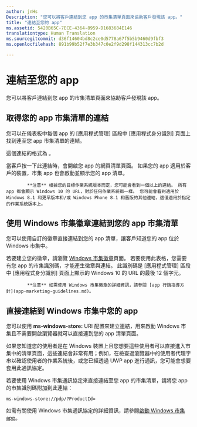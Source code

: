 ```yaml
---
author: jnHs
Description: "您可以將客戶連結到您 app 的市集清單頁面來協助客戶發現該 app。"
title: "連結至您的 app"
ms.assetid: 5420B65C-7ECE-4364-8959-D1683684E146
translationtype: Human Translation
ms.sourcegitcommit: d36f14604bd8c2ce0d5778a67f5b5b9460d9fbf3
ms.openlocfilehash: 891b99b52f7e3b347c0e2f9d298f144313cc7b2d

---
```


# 連結至您的 app


您可以將客戶連結到您 app 的市集清單頁面來協助客戶發現該 app。

## 取得您的 app 市集清單的連結


您可以在儀表板中每個 app 的 \[應用程式管理\] 區段中 \[應用程式身分識別\] 頁面上找到連至您 app 市集清單的連結。

這個連結的格式為 。

當客戶按一下此連結時，會開啟您 app 的網頁清單頁面。 如果您的 app 適用於客戶的裝置，市集 app 也會啟動並顯示您的 app 清單。

> 
            **注意** 根據您的目標作業系統版本而定，您可能會看到一個以上的連結。 所有 app 都會顯示 Windows 10 的 URL，對於任何作業系統都一樣。 您可能會看到適用於 Windows 8.1 和更早版本和/或 Windows Phone 8.1 和舊版的其他連結，這僅適用於指定的作業系統版本上。

 

## 使用 Windows 市集徽章連結到您的 app 市集清單


您可以使用自訂的徽章直接連結到您的 app 清單，讓客戶知道您的 app 位於 Windows 市集中。

若要建立您的徽章，請瀏覽 [Windows 市集徽章](http://go.microsoft.com/fwlink/p/?LinkID=534236)頁面。 若要使用此表格，您需要有您 app 的市集識別碼，才能產生徽章與連結。 此識別碼是 \[應用程式管理\] 區段中 \[應用程式身分識別\] 頁面上顯示的 Windows 10 的 URL 的最後 12 個字元。

> 
            **注意** 如需使用 Windows 市集徽章的詳細資訊，請參閱 [app 行銷指導方針](app-marketing-guidelines.md)。

 

## 直接連結到 Windows 市集中您的 app


您可以使用 **ms-windows-store:** URI 配置來建立連結，用來啟動 Windows 市集且不需要開啟瀏覽器就可以直接連到您的 app 清單頁面。

如果您知道您的使用者是在 Windows 裝置上且您想要這些使用者可以直接進入市集中的清單頁面，這些連結會非常有用；例如，在檢查過瀏覽器中的使用者代理字串以確認使用者的作業系統後，或您已經透過 UWP app 進行通訊，您可能會想要套用此通訊協定。

若要使用 Windows 市集通訊協定來直接連結至您 app 的市集清單，請將您 app 的市集識別碼附加到此連結：

`ms-windows-store://pdp/?ProductId=`

如需有關使用 Windows 市集通訊協定的詳細資訊，請參閱[啟動 Windows 市集 app](../launch-resume/launch-store-app.md)。

 

 







<!--HONumber=Jun16_HO4-->


